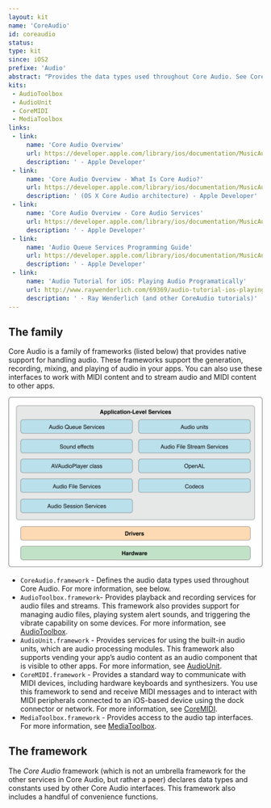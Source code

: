 ```yaml
---
layout: kit
name: 'CoreAudio'
id: coreaudio
status:
type: kit
since: iOS2
prefixe: 'Audio'
abstract: "Provides the data types used throughout Core Audio. See Core Audio."
kits:
 - AudioToolbox
 - AudioUnit
 - CoreMIDI
 - MediaToolbox
links:
 - link:
     name: 'Core Audio Overview'
     url: https://developer.apple.com/library/ios/documentation/MusicAudio/Conceptual/CoreAudioOverview/Introduction/Introduction.html
     description: ' - Apple Developer'
 - link:
     name: 'Core Audio Overview - What Is Core Audio?'
     url: https://developer.apple.com/library/ios/documentation/MusicAudio/Conceptual/CoreAudioOverview/WhatisCoreAudio/WhatisCoreAudio.html
     description: ' (OS X Core Audio architecture) - Apple Developer'
 - link:
     name: 'Core Audio Overview - Core Audio Services'
     url: https://developer.apple.com/library/ios/documentation/MusicAudio/Conceptual/CoreAudioOverview/WhatsinCoreAudio/WhatsinCoreAudio.html
     description: ' - Apple Developer'
 - link:
     name: 'Audio Queue Services Programming Guide'
     url: https://developer.apple.com/library/ios/documentation/MusicAudio/Conceptual/AudioQueueProgrammingGuide/Introduction/Introduction.html
     description: ' - Apple Developer'
 - link:
     name: 'Audio Tutorial for iOS: Playing Audio Programatically'
     url: http://www.raywenderlich.com/69369/audio-tutorial-ios-playing-audio-programatically-2014-edition
     description: ' - Ray Wenderlich (and other CoreAudio tutorials)'
---
```


## The family

Core Audio is a family of frameworks (listed below) that provides native support for handling audio. These frameworks support the generation, recording, mixing, and playing of audio in your apps. You can also use these interfaces to work with MIDI content and to stream audio and MIDI content to other apps.

<img src="/resources/images/kits/CoreAudio/iphone_os_audio_architecture_2x.png" width="600" alt="iOS Core Audio architecture">

* `CoreAudio.framework` - Defines the audio data types used throughout Core Audio. For more information, see below.
* `AudioToolbox.framework`- Provides playback and recording services for audio files and streams. This framework also provides support for managing audio files, playing system alert sounds, and triggering the vibrate capability on some devices. For more information, see [AudioToolbox](/AudioToolbox).
* `AudioUnit.framework` - Provides services for using the built-in audio units, which are audio processing modules. This framework also supports vending your app’s audio content as an audio component that is visible to other apps. For more information, see [AudioUnit](/AudioUnit).
* `CoreMIDI.framework` - Provides a standard way to communicate with MIDI devices, including hardware keyboards and synthesizers. You use this framework to send and receive MIDI messages and to interact with MIDI peripherals connected to an iOS-based device using the dock connector or network. For more information, see [CoreMIDI](/CoreMIDI).
* `MediaToolbox.framework` - Provides access to the audio tap interfaces. For more information, see [MediaToolbox](/MediaToolbox).

## The framework

The *Core Audio* framework (which is not an umbrella framework for the other services in Core Audio, but rather a peer) declares data types and constants used by other Core Audio interfaces. This framework also includes a handful of convenience functions.

